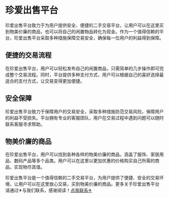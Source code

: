 # 珍爱出售平台

珍爱出售平台致力于为用户提供安全、便捷的二手交易平台，让用户可以在这里买到物美价廉的商品，也可以将自己的闲置物品转化为现金。作为一个值得信赖的平台，珍爱出售平台采取多种措施保障交易安全，确保每一位用户的利益得到保障。

## 便捷的交易流程
在珍爱出售平台，用户可以轻松发布自己的闲置商品，只需简单的几步操作即可完成整个交易流程。同时，平台提供多种支付方式，用户可以根据自己的喜好选择最适合的支付方式，让交易变得更加便捷。

## 安全保障
珍爱出售平台致力于保障用户的交易安全，采取多种措施防范交易风险，保障用户的利益不受损失。平台拥有专业的客服团队，用户在交易过程中遇到问题可以随时联系客服寻求帮助。

## 物美价廉的商品
在珍爱出售平台，用户可以找到各种各样的物美价廉的商品，涵盖了服饰、家居用品、数码产品等多个品类。用户可以在这里以更加优惠的价格购买自己所需的商品，实现物尽其值。

珍爱出售平台是一个值得信赖的二手交易平台，为用户提供了便捷、安全的交易环境，让用户可以在这里放心交易，买到物美价廉的商品。更多关于珍爱出售平台 请通过✈与我们联系，感谢阅读！[点我联系✈](https://web.k02.cc)